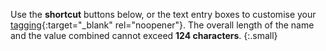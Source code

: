 Use the __shortcut__ buttons below, or the text entry boxes to customise your [tagging](https://developers.google.com/drive/v3/web/properties){:target="_blank" rel="noopener"}. The overall length of the name and the value combined cannot exceed __124 characters__.
{:.small}